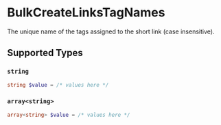 # BulkCreateLinksTagNames

The unique name of the tags assigned to the short link (case insensitive).


## Supported Types

### `string`

```php
string $value = /* values here */
```

### `array<string>`

```php
array<string> $value = /* values here */
```

